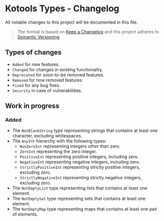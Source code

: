 # Kotools Types - Changelog

All notable changes to this project will be documented in this file.

> The format is based on [Keep a Changelog](https://keepachangelog.com/en/1.1.0)
> and this project adheres to
> [Semantic Versioning](https://semver.org/spec/v2.0.0.html).

## Types of changes

- `Added` for new features.
- `Changed` for changes in existing functionality.
- `Deprecated` for soon-to-be removed features.
- `Removed` for now removed features.
- `Fixed` for any bug fixes.
- `Security` in case of vulnerabilities.

## Work in progress

### Added

- The `NotBlankString` type representing strings that contains at least one
  character, excluding whitespaces.
- The `AnyInt` hierarchy with the following types:
    - `NonZeroInt` representing integers other than zero.
    - `ZeroInt` representing the zero integer.
    - `PositiveInt` representing positive integers, including zero.
    - `NegativeInt` representing negative integers, including zero.
    - `StrictlyPositiveInt` representing strictly positive integers, excluding
      zero.
    - `StrictlyNegativeInt` representing strictly negative integers, excluding
      zero.
- The `NotEmptyList` type representing lists that contains at least one element.
- The `NotEmptySet` type representing sets that contains at least one element.
- The `NotEmptyMap` type representing maps that contains at least one pair of
  elements.
